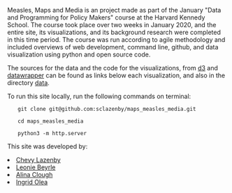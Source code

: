 <title>Measles, Maps and Media</title>

Measles, Maps and Media is an project made as part of the January "Data and Programming for Policy Makers" course at the Harvard Kennedy School. The course took place over two weeks in January 2020, and the entire site, its visualizations, and its background research were completed in this time period. The course was run according to agile methodology and included overviews of web development, command line, github, and data visualization using python and open source code.

The sources for the data and the code for the visualizations, from <a href="https://d3js.org/"> d3</a> and <a href="https://www.datawrapper.de/">datawrapper</a> can be found as links below each visualization, and also in the directory <a href="data">data</a>. 

To run this site locally, run the following commands on terminal: 
<ul><code>git clone git@github.com:sclazenby/maps_measles_media.git</code></ul>
<ul><code>cd maps_measles_media</code></ul>
<ul><code>python3 -m http.server</code></ul>


This site was developed by: 
<li><a href="https://github.com/sclazenby">Chevy Lazenby</a></li>
<li><a href="https://github.com/leobey">Leonie Beyrle</a></li>
<li><a href="https://github.com/amclough">Alina Clough</a></li>
<li><a href="https://github.com/ingridolea">Ingrid Olea</a></li>
